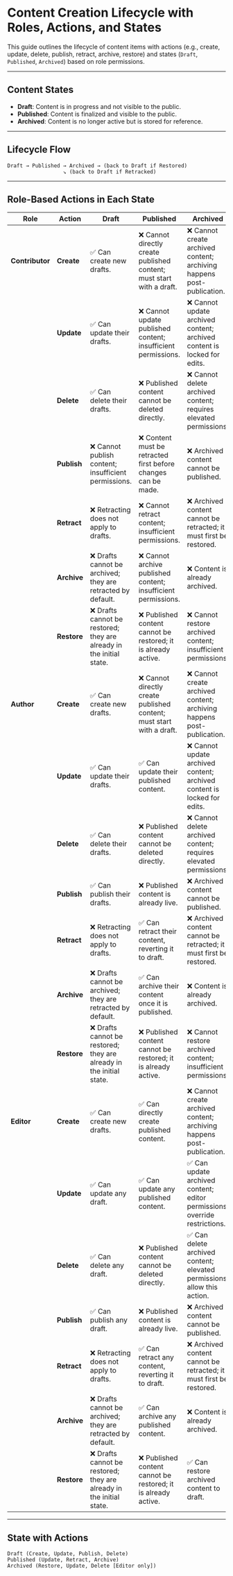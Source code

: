 # Content Creation Lifecycle with Roles, Actions, and States

This guide outlines the lifecycle of content items with actions (e.g., create, update, delete, publish, retract, archive, restore) and states (`Draft`, `Published`, `Archived`) based on role permissions.

---

## Content States

- **Draft**: Content is in progress and not visible to the public.
- **Published**: Content is finalized and visible to the public.
- **Archived**: Content is no longer active but is stored for reference.

---

## Lifecycle Flow

```plaintext
Draft → Published → Archived → (back to Draft if Restored)
                  ↘ (back to Draft if Retracked)
```

---

## Role-Based Actions in Each State

| **Role**        | **Action**  | **Draft**                                                           | **Published**                                                        | **Archived**                                                             |
|-----------------|-------------|---------------------------------------------------------------------|----------------------------------------------------------------------|--------------------------------------------------------------------------|
| **Contributor** | **Create**  | ✅ Can create new drafts.                                            | ❌ Cannot directly create published content; must start with a draft. | ❌ Cannot create archived content; archiving happens post-publication.    |
|                 | **Update**  | ✅ Can update their drafts.                                          | ❌ Cannot update published content; insufficient permissions.         | ❌ Cannot update archived content; archived content is locked for edits.  |
|                 | **Delete**  | ✅ Can delete their drafts.                                          | ❌ Published content cannot be deleted directly.                      | ❌ Cannot delete archived content; requires elevated permissions.         |
|                 | **Publish** | ❌ Cannot publish content; insufficient permissions.                 | ❌ Content must be retracted first before changes can be made.        | ❌ Archived content cannot be published.                                  |
|                 | **Retract** | ❌ Retracting does not apply to drafts.                              | ❌ Cannot retract content; insufficient permissions.                  | ❌ Archived content cannot be retracted; it must first be restored.       |
|                 | **Archive** | ❌ Drafts cannot be archived; they are retracted by default.         | ❌ Cannot archive published content; insufficient permissions.        | ❌ Content is already archived.                                           |
|                 | **Restore** | ❌ Drafts cannot be restored; they are already in the initial state. | ❌ Published content cannot be restored; it is already active.        | ❌ Cannot restore archived content; insufficient permissions.             |
| **Author**      | **Create**  | ✅ Can create new drafts.                                            | ❌ Cannot directly create published content; must start with a draft. | ❌ Cannot create archived content; archiving happens post-publication.    |
|                 | **Update**  | ✅ Can update their drafts.                                          | ✅ Can update their published content.                                | ❌ Cannot update archived content; archived content is locked for edits.  |
|                 | **Delete**  | ✅ Can delete their drafts.                                          | ❌ Published content cannot be deleted directly.                      | ❌ Cannot delete archived content; requires elevated permissions.         |
|                 | **Publish** | ✅ Can publish their drafts.                                         | ❌ Published content is already live.                                 | ❌ Archived content cannot be published.                                  |
|                 | **Retract** | ❌ Retracting does not apply to drafts.                              | ✅ Can retract their content, reverting it to draft.                  | ❌ Archived content cannot be retracted; it must first be restored.       |
|                 | **Archive** | ❌ Drafts cannot be archived; they are retracted by default.         | ✅ Can archive their content once it is published.                    | ❌ Content is already archived.                                           |
|                 | **Restore** | ❌ Drafts cannot be restored; they are already in the initial state. | ❌ Published content cannot be restored; it is already active.        | ❌ Cannot restore archived content; insufficient permissions.             |
| **Editor**      | **Create**  | ✅ Can create new drafts.                                            | ✅ Can directly create published content.                             | ❌ Cannot create archived content; archiving happens post-publication.    |
|                 | **Update**  | ✅ Can update any draft.                                             | ✅ Can update any published content.                                  | ✅ Can update archived content; editor permissions override restrictions. |
|                 | **Delete**  | ✅ Can delete any draft.                                             | ❌ Published content cannot be deleted directly.                      | ✅ Can delete archived content; elevated permissions allow this action.   |
|                 | **Publish** | ✅ Can publish any draft.                                            | ❌ Published content is already live.                                 | ❌ Archived content cannot be published.                                  |
|                 | **Retract** | ❌ Retracting does not apply to drafts.                              | ✅ Can retract any content, reverting it to draft.                    | ❌ Archived content cannot be retracted; it must first be restored.       |
|                 | **Archive** | ❌ Drafts cannot be archived; they are retracted by default.         | ✅ Can archive any published content.                                 | ❌ Content is already archived.                                           |
|                 | **Restore** | ❌ Drafts cannot be restored; they are already in the initial state. | ❌ Published content cannot be restored; it is already active.        | ✅ Can restore archived content to draft.                                 |

---

## State with Actions

```plaintext
Draft (Create, Update, Publish, Delete)
Published (Update, Retract, Archive)
Archived (Restore, Update, Delete [Editor only])
```
